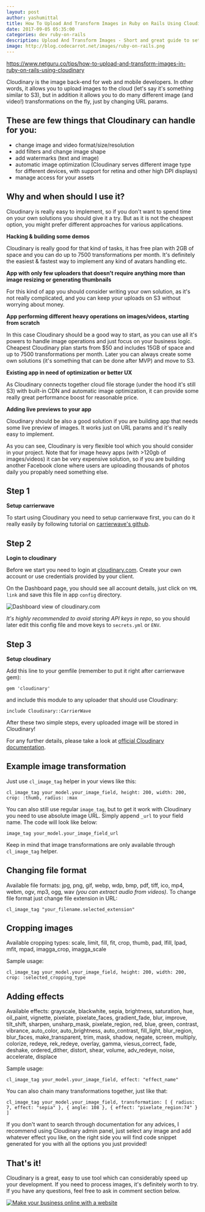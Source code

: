 ```yaml
---
layout: post
author: yashumittal
title: How To Upload And Transform Images in Ruby on Rails Using Cloudinary
date: 2017-09-05 05:35:00
categories: dev ruby-on-rails
description: Upload And Transform Images - Short and great guide to setup and configure Cloudinary in your Ruby on Rails application.
image: http://blog.codecarrot.net/images/ruby-on-rails.png
---
```


https://www.netguru.co/tips/how-to-upload-and-transform-images-in-ruby-on-rails-using-cloudinary

Cloudinary is the image back-end for web and mobile developers. In other words, it allows you to upload images to the cloud (let's say it's something similar to S3), but in addition it allows you to do many different image (and video!) transformations on the fly, just by changing URL params.

## These are few things that Cloudinary can handle for you:

* change image and video format/size/resolution
* add filters and change image shape
* add watermarks (text and image)
* automatic image optimization (Cloudinary serves different image type for different devices, with support for retina and other high DPI displays)
* manage access for your assets

## Why and when should I use it?

Cloudinary is really easy to implement, so if you don't want to spend time on your own solutions you should give it a try. But as it is not the cheapest option, you might prefer different approaches for various applications.

**Hacking & building some demos**

Cloudinary is really good for that kind of tasks, it has free plan with 2GB of space and you can do up to 7500 transformations per month. It's definitely the easiest & fastest way to implement any kind of avatars handling etc.

**App with only few uploaders that doesn't require anything more than image resizing or generating thumbnails**

For this kind of app you should consider writing your own solution, as it's not really complicated, and you can keep your uploads on S3 without worrying about money.

**App performing different heavy operations on images/videos, starting from scratch**

In this case Cloudinary should be a good way to start, as you can use all it's powers to handle image operations and just focus on your business logic. Cheapest Cloudinary plan starts from $50 and includes 15GB of space and up to 7500 transformations per month. Later you can always create some own solutions (it's something that can be done after MVP) and move to S3.

**Existing app in need of optimization or better UX**

As Cloudinary connects together cloud file storage (under the hood it's still S3) with built-in CDN and automatic image optimization, it can provide some really great performance boost for reasonable price.

**Adding live previews to your app**

Cloudinary should be also a good solution if you are building app that needs some live preview of images. It works just on URL params and it's really easy to implement.

As you can see, Cloudinary is very flexible tool which you should consider in your project. Note that for image heavy apps (with >120gb of images/videos) it can be very expensive solution, so if you are building another Facebook clone where users are uploading thousands of photos daily you propably need something else.

## Step 1

**Setup carrierwave**

To start using Cloudinary you need to setup carrierwave first, you can do it really easily by following tutorial on [carrierwave's github](https://github.com/carrierwaveuploader/carrierwave#installation).

## Step 2

**Login to cloudinary**

Before we start you need to login at [cloudinary.com](http://cloudinary.com/). Create your own account or use credentials provided by your client.

On the Dashboard page, you should see all account details, just click on `YML link` and save this file in app `config` directory.

![Dashboard view of cloudinary.com](http://blog.codecarrot.net/images/dashboard-view-of-cloudinarycom.png)

*It's highly recommended to avoid storing API keys in repo*, so you should later edit this config file and move keys to `secrets.yml` or `ENV`.

## Step 3

**Setup cloudinary**

Add this line to your gemfile (remember to put it right after carrierwave gem):

```
gem 'cloudinary'
```

and include this module to any uploader that should use Cloudinary:

```
include Cloudinary::CarrierWave
```

After these two simple steps, every uploaded image will be stored in Cloudinary!

For any further details, please take a look at [official Cloudinary documentation](http://cloudinary.com/documentation/rails_carrierwave#carrierwave_integration).

## Example image transformation

Just use `cl_image_tag` helper in your views like this:

```
cl_image_tag your_model.your_image_field, height: 200, width: 200, crop: :thumb, radius: :max
```

You can also still use regular `image_tag`, but to get it work with Cloudinary you need to use absolute image URL. Simply append `_url` to your field name. The code will look like below:

```
image_tag your_model.your_image_field_url
```

Keep in mind that image transformations are only available through `cl_image_tag` helper.

## Changing file format

Available file formats: jpg, png, gif, webp, wdp, bmp, pdf, tiff, ico, mp4, webm, ogv, mp3, ogg, wav *(you can extract audio from videos)*.
To change file format just change file extension in URL:

```
cl_image_tag "your_filename.selected_extension"
```

## Cropping images

Available cropping types: scale, limit, fill, fit, crop, thumb, pad, lfill, lpad, mfit, mpad, imagga_crop, imagga_scale

Sample usage:  

```
cl_image_tag your_model.your_image_field, height: 200, width: 200, crop: :selected_cropping_type
```

## Adding effects

Available effects: grayscale, blackwhite, sepia, brightness, saturation, hue, oil_paint, vignette, pixelate, pixelate_faces, gradient_fade, blur, improve, tilt_shift, sharpen, unsharp_mask, pixelate_region, red, blue, green, contrast, vibrance, auto_color, auto_brightness, auto_contrast, fill_light, blur_region, blur_faces, make_transparent, trim, mask, shadow, negate, screen, multiply, colorize, redeye, rek_redeye, overlay, gamma, viesus_correct, fade, deshake, ordered_dither, distort, shear, volume, adv_redeye, noise, accelerate, displace

Sample usage:

```
cl_image_tag your_model.your_image_field, effect: "effect_name"
```

You can also chain many transformations together, just like that:

```
cl_image_tag your_model.your_image_field, transformation: [ { radius: 7, effect: "sepia" }, { angle: 108 }, { effect: "pixelate_region:74" } ]
```

If you don't want to search through documentation for any advices, I recommend using Cloudinary admin panel, just select any image and add whatever effect you like, on the right side you will find code snippet generated for you with all the options you just provided!

## That's it!

Cloudinary is a great, easy to use tool which can considerably speed up your development. If you need to process images, it's definitely worth to try. If you have any questions, feel free to ask in comment section below.

[![Make your business online with a website](http://blog.codecarrot.net/images/make-your-business-online-with-a-website-promo.png)](http://codecarrot.net/)
